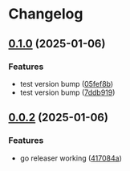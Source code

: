 # Changelog

## [0.1.0](https://github.com/Hyphen/openfeature-provider-go/compare/v0.0.2...v0.1.0) (2025-01-06)


### Features

* test version bump ([05fef8b](https://github.com/Hyphen/openfeature-provider-go/commit/05fef8b1b7a057e5df2a8deb0ad7fd6cce705cfa))
* test version bump ([7ddb919](https://github.com/Hyphen/openfeature-provider-go/commit/7ddb919d170de02cb1b44f81625b5fccc12019af))

## [0.0.2](https://github.com/Hyphen/openfeature-provider-go/compare/v0.0.1...v0.0.2) (2025-01-06)


### Features

* go releaser working ([417084a](https://github.com/Hyphen/openfeature-provider-go/commit/417084a28dfff7fb97ba262a403a43b12d60cdbc))
